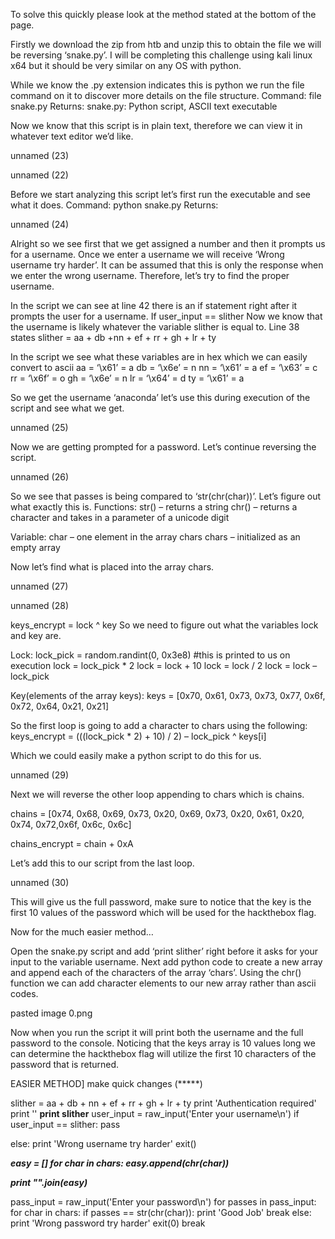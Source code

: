 To solve this quickly please look at the method stated at the bottom of the page.

Firstly we download the zip from htb and unzip this to obtain the file we will be reversing ‘snake.py’. I will be completing this challenge using kali linux x64 but it should be very similar on any OS with python.

While we know the .py extension indicates this is python we run the file command on it to discover more details on the file structure.
Command: file snake.py
Returns: snake.py: Python script, ASCII text executable

Now we know that this script is in plain text, therefore we can view it in whatever text editor we’d like.

unnamed (23)

unnamed (22)

Before we start analyzing this script let’s first run the executable and see what it does.
Command: python snake.py
Returns:

unnamed (24)

Alright so we see first that we get assigned a number and then it prompts us for a username. Once we enter a username we will receive ‘Wrong username try harder’. It can be assumed that this is only the response when we enter the wrong username. Therefore, let’s try to find the proper username.

In the script we can see at line 42 there is an if statement right after it prompts the user for a username.
If user_input == slither
Now we know that the username is likely whatever the variable slither is equal to. Line 38 states
slither = aa + db +nn + ef + rr + gh + lr + ty

In the script we see what these variables are in hex which we can easily convert to ascii
aa = ‘\x61’ = a
db = ‘\x6e’ = n
nn = ‘\x61’ = a
ef = ‘\x63’ = c
rr = ‘\x6f’ = o
gh = ‘\x6e’ = n
lr = ‘\x64’ = d
ty = ‘\x61’ = a

So we get the username ‘anaconda’ let’s use this during execution of the script and see what we get.

unnamed (25)

Now we are getting prompted for a password. Let’s continue reversing the script.

unnamed (26)

So we see that passes is being compared to ‘str(chr(char))’. Let’s figure out what exactly this is.
Functions:
str() – returns a string
chr() – returns a character and takes in a parameter of a unicode digit

Variable:
char – one element in the array chars
chars – initialized as an empty array

Now let’s find what is placed into the array chars.

unnamed (27)

unnamed (28)

keys_encrypt = lock ^ key
So we need to figure out what the variables lock and key are.

Lock:
lock_pick = random.randint(0, 0x3e8) #this is printed to us on execution
lock = lock_pick * 2
lock = lock + 10
lock = lock / 2
lock = lock – lock_pick

Key(elements of the array keys):
keys = [0x70, 0x61, 0x73, 0x73, 0x77, 0x6f, 0x72, 0x64, 0x21, 0x21]

So the first loop is going to add a character to chars using the following:
keys_encrypt = (((lock_pick * 2) + 10) / 2) – lock_pick ^ keys[i]

Which we could easily make a python script to do this for us.

unnamed (29)

Next we will reverse the other loop appending to chars which is chains.

chains = [0x74, 0x68, 0x69, 0x73, 0x20, 0x69, 0x73, 0x20, 0x61, 0x20, 0x74, 0x72,0x6f, 0x6c, 0x6c]

chains_encrypt = chain + 0xA

Let’s add this to our script from the last loop.

unnamed (30)

This will give us the full password, make sure to notice that the key is the first 10 values of the password which will be used for the hackthebox flag.

 

Now for the much easier method…

Open the snake.py script and add ‘print slither’ right before it asks for your input to the variable username. Next add python code to create a new array and append each of the characters of the array ‘chars’. Using the chr() function we can add character elements to our new array rather than ascii codes. 

pasted image 0.png

Now when you run the script it will print both the username and the full password to the console. Noticing that the keys array is 10 values long we can determine the hackthebox flag will utilize the first 10 characters of the password that is returned.








EASIER METHOD]
make quick changes (*****)

slither = aa + db + nn + ef + rr + gh + lr + ty
print 'Authentication required'
print ''
****print slither****
user_input = raw_input('Enter your username\n')
if user_input == slither:
    pass

else:
    print 'Wrong username try harder'
    exit()

***easy = []
for char in chars: 
         easy.append(chr(char))***

***print "".join(easy)***

pass_input = raw_input('Enter your password\n')
for passes in pass_input:
    for char in chars:
        if passes == str(chr(char)):
            print 'Good Job'
            break
        else:
            print 'Wrong password try harder'
            exit(0)
    break

